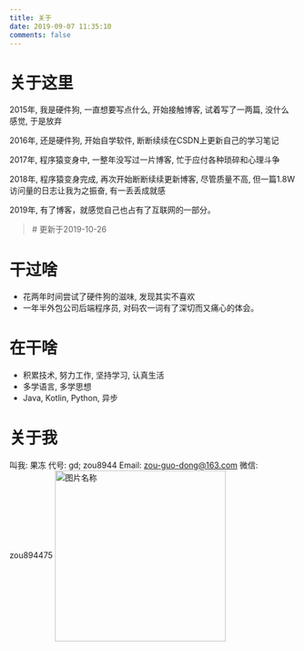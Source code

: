 ```yaml
---
title: 关于
date: 2019-09-07 11:35:10
comments: false
---
```

# 关于这里
2015年, 我是硬件狗, 一直想要写点什么, 开始接触博客, 试着写了一两篇, 没什么感觉, 于是放弃


2016年, 还是硬件狗, 开始自学软件, 断断续续在CSDN上更新自己的学习笔记


2017年, 程序猿变身中, 一整年没写过一片博客, 忙于应付各种琐碎和心理斗争


2018年, 程序猿变身完成, 再次开始断断续续更新博客, 尽管质量不高, 但一篇1.8W访问量的日志让我为之振奋, 有一丢丢成就感


2019年, 有了博客，就感觉自己也占有了互联网的一部分。
> \# 更新于2019-10-26

# 干过啥
- 花两年时间尝试了硬件狗的滋味, 发现其实不喜欢
- 一年半外包公司后端程序员, 对码农一词有了深切而又痛心的体会。

# 在干啥
- 积累技术, 努力工作, 坚持学习, 认真生活
- 多学语言, 多学思想
- Java, Kotlin, Python, 异步

# 关于我
叫我: 果冻
代号: gd; zou8944
Email: zou-guo-dong@163.com
微信: zou894475
<img src="/images/mycard.jpg" width = "300" height = "300" alt="图片名称" align="center">
